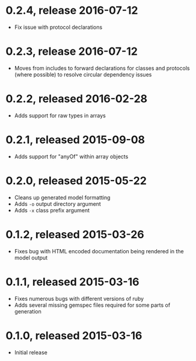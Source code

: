 # 0.2.4, release 2016-07-12

* Fix issue with protocol declarations

# 0.2.3, release 2016-07-12

* Moves from includes to forward declarations for classes and protocols (where
  possible) to resolve circular dependency issues

# 0.2.2, released 2016-02-28

* Adds support for raw types in arrays

# 0.2.1, released 2015-09-08

* Adds support for "anyOf" within array objects

# 0.2.0, released 2015-05-22

* Cleans up generated model formatting
* Adds `-o` output directory argument
* Adds `-x` class prefix argument

# 0.1.2, released 2015-03-26

* Fixes bug with HTML encoded documentation being rendered in the model output

# 0.1.1, released 2015-03-16

* Fixes numerous bugs with different versions of ruby
* Adds several missing gemspec files required for some parts of generation

# 0.1.0, released 2015-03-16

* Initial release

